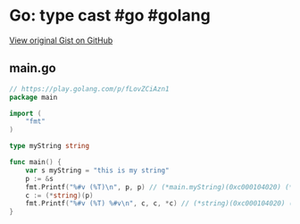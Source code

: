 # Go: type cast #go #golang

[View original Gist on GitHub](https://gist.github.com/Integralist/dba19204e096bf43d0e6274d118d8da3)

## main.go

```go
// https://play.golang.com/p/fLovZCiAzn1
package main

import (
	"fmt"
)

type myString string

func main() {
	var s myString = "this is my string"
	p := &s
	fmt.Printf("%#v (%T)\n", p, p) // (*main.myString)(0xc000104020) (*main.myString)
	c := (*string)(p)
	fmt.Printf("%#v (%T) %#v\n", c, c, *c) // (*string)(0xc000104020) (*string) "this is my string"
}
```

